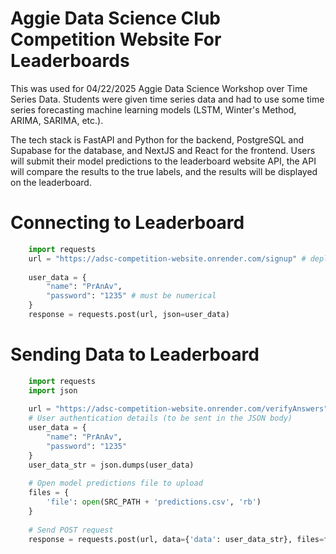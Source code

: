 # Aggie Data Science Club Competition Website For Leaderboards

This was used for 04/22/2025 Aggie Data Science Workshop over Time Series Data. Students were given time series data and had to use some time series forecasting machine learning models (LSTM, Winter's Method, ARIMA, SARIMA, etc.). 

The tech stack is FastAPI and Python for the backend, PostgreSQL and Supabase for the database, and NextJS and React for the frontend.
Users will submit their model predictions to the leaderboard website API, the API will compare the results to the true labels, and the results will be displayed on the leaderboard.

# Connecting to Leaderboard
```python
    import requests
    url = "https://adsc-competition-website.onrender.com/signup" # deployed on render
    
    user_data = {
        "name": "PrAnAv",
        "password": "1235" # must be numerical
    }
    response = requests.post(url, json=user_data)
```

# Sending Data to Leaderboard
```python
    import requests
    import json
    
    url = "https://adsc-competition-website.onrender.com/verifyAnswers"
    # User authentication details (to be sent in the JSON body)
    user_data = {
        "name": "PrAnAv",
        "password": "1235"
    }
    user_data_str = json.dumps(user_data)
    
    # Open model predictions file to upload
    files = {
        'file': open(SRC_PATH + 'predictions.csv', 'rb')
    }
    
    # Send POST request
    response = requests.post(url, data={'data': user_data_str}, files=files)
```
